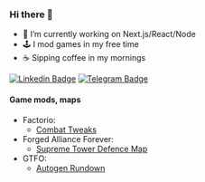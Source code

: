### Hi there 👋

<!-- https://img.shields.io/badge/-danbergmann-blue?style=flat&logo=Linkedin&logoColor=white -->

- 🔭 I’m currently working on Next.js/React/Node
- 🕹️ I mod games in my free time
- ☕️ Sipping coffee in my mornings

[![Linkedin Badge](https://img.shields.io/badge/-danbergmann-blue?style=flat&logo=Linkedin&logoColor=white)](https://www.linkedin.com/in/danbergmann)
[![Telegram Badge](https://img.shields.io/badge/-@danielbergmann-black?style=flat&logo=telegram&logoColor=white)](@danielbergmann)

#### Game mods, maps

- Factorio:
    - [Combat Tweaks](https://github.com/brgmnn/factorio-combat-tweaks)
- Forged Alliance Forever:
    - [Supreme Tower Defence Map](https://github.com/brgmnn/fa-map-supreme-tower-defence)
- GTFO:
    - [Autogen Rundown](https://github.com/brgmnn/autogen-rundown)

<!--
**brgmnn/brgmnn** is a ✨ _special_ ✨ repository because its `README.md` (this file) appears on your GitHub profile.

Here are some ideas to get you started:

- 🔭 I’m currently working on ...
- 🌱 I’m currently learning ...
- 👯 I’m looking to collaborate on ...
- 🤔 I’m looking for help with ...
- 💬 Ask me about ...
- 📫 How to reach me: ...
- 😄 Pronouns: ...
- ⚡ Fun fact: ...
-->
